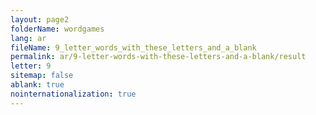 ```yaml
---
layout: page2
folderName: wordgames
lang: ar
fileName: 9_letter_words_with_these_letters_and_a_blank
permalink: ar/9-letter-words-with-these-letters-and-a-blank/result
letter: 9
sitemap: false
ablank: true
nointernationalization: true
---
```

